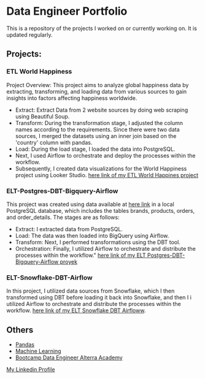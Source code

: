 # Data Engineer Portfolio
This is a repository of the projects I worked on or currently working on. It is updated regularly.

## Projects:

### ETL World Happiness
Project Overview: This project aims to analyze global happiness data by extracting, transforming, and loading data from various sources to gain insights into factors affecting happiness worldwide.
* Extract: Extract Data from 2 website sources by doing web scraping using Beautiful Soup.
* Transform: During the transformation stage, I adjusted the column names according to the requirements. Since there were two data sources, I merged the datasets using an inner join based on the 'country' column with pandas.
* Load: During the load stage, I loaded the data into PostgreSQL.
* Next, I used Airflow to orchestrate and deploy the processes within the workflow.
* Subsequently, I created data visualizations for the World Happiness project using Looker Studio.
[here link of my ETL World Happines project](https://github.com/farhanriyandi/ETL-World-Happiness)

### ELT-Postgres-DBT-Bigquery-Airflow
This project was created using data available at [here link](https://github.com/farhanriyandi/ELT-Postgres-DBT-Bigquery-Airflow/blob/main/data/init.sql) in a local PostgreSQL database, which includes the tables brands, products, orders, and order_details. The stages are as follows:
* Extract: I extracted data from PostgreSQL.
* Load: The data was then loaded into BigQuery using Airflow.
* Transform: Next, I performed transformations using the DBT tool.
* Orchestration: Finally, I utilized Airflow to orchestrate and distribute the processes within the workflow."
[here link of my ELT Postgres-DBT-Bigquery-Airflow proyek](ELT-Postgres-DBT-Bigquery-Airflow)

### ELT-Snowflake-DBT-Airflow
In this project, I utilized data sources from Snowflake, which I then transformed using DBT before loading it back into Snowflake, and then I i utilized Airflow to orchestrate and distribute the processes within the workflow.
[here link of my ELT Snowflake DBT Airfloww](https://github.com/farhanriyandi/ELT-Snowflake-DBT-Airflow).

## Others
* [Pandas](https://github.com/farhanriyandi/Pandas)
* [Machine Learning](https://github.com/farhanriyandi/Machine-Learning-Portfolio)
* [Bootcamp Data Engineer Alterra Academy](https://github.com/orgs/ALTA-DE4-Farhan-Riyandi-22Juni2000/repositories)

[My Linkedin Profile](https://www.linkedin.com/in/farhan-riyandi-67b96b215/)


